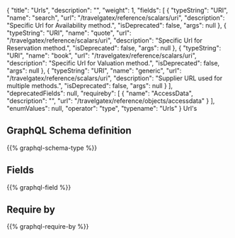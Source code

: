 {
  "title": "Urls",
  "description": "",
  "weight": 1,
  "fields": [
    {
      "typeString": "URI",
      "name": "search",
      "url": "/travelgatex/reference/scalars/uri",
      "description": "Specific Url for Availability method.",
      "isDeprecated": false,
      "args": null
    },
    {
      "typeString": "URI",
      "name": "quote",
      "url": "/travelgatex/reference/scalars/uri",
      "description": "Specific Url for Reservation method.",
      "isDeprecated": false,
      "args": null
    },
    {
      "typeString": "URI",
      "name": "book",
      "url": "/travelgatex/reference/scalars/uri",
      "description": "Specific Url for Valuation method.",
      "isDeprecated": false,
      "args": null
    },
    {
      "typeString": "URI",
      "name": "generic",
      "url": "/travelgatex/reference/scalars/uri",
      "description": "Supplier URL used for multiple methods.",
      "isDeprecated": false,
      "args": null
    }
  ],
  "deprecatedFields": null,
  "requireby": [
    {
      "name": "AccessData",
      "description": "",
      "url": "/travelgatex/reference/objects/accessdata"
    }
  ],
  "enumValues": null,
  "operator": "type",
  "typename": "Urls"
}
Url's
## GraphQL Schema definition

{{% graphql-schema-type %}}

## Fields

{{% graphql-field %}}

## Require by

{{% graphql-require-by %}}
